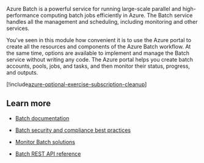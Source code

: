 Azure Batch is a powerful service for running large-scale parallel and high-performance computing batch jobs efficiently in Azure. The Batch service handles all the management and scheduling, including monitoring and other services.

You've seen in this module how convenient it is to use the Azure portal to create all the resources and components of the Azure Batch workflow. At the same time, options are available to implement and manage the Batch service without writing any code. The Azure portal helps you create batch accounts, pools, jobs, and tasks, and then monitor their status, progress, and outputs.

[!include[azure-optional-exercise-subscription-cleanup](../../../includes/azure-optional-exercise-subscription-cleanup.md)]

## Learn more

* [Batch documentation](https://docs.microsoft.com/azure/batch/)

* [Batch security and compliance best practices](https://docs.microsoft.com/azure/batch/security-best-practices)

* [Monitor Batch solutions](https://docs.microsoft.com/azure/batch/monitoring-overview)

* [Batch REST API reference](https://docs.microsoft.com/rest/api/batchservice/)
